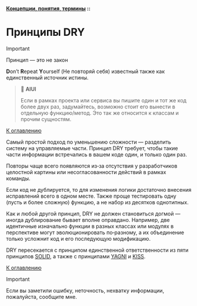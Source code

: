 **[Концепции, понятия, термины](../README.md#concepts) ::**
# Принципы DRY

> [!IMPORTANT]
> Принцип — это не закон

**D**on’t **R**epeat **Y**ourself (Не повторяй себя) известный также как единственный источник истины.

> :thinking: **AIUI**
> 
> Если в рамках проекта или сервиса вы пишите один и тот же код более двух раз, задумайтесь, возможно стоит его вынести в отдельную функцию/метод. Это так же относится к классам и прочим сущностям.

[К оглавлению](../README.md#concepts)

Самый простой подход по уменьшению сложности — разделить систему на управляемые части. Принцип DRY требует, чтобы такие части информации встречались в вашем коде один, и только один раз.

Повторы чаще всего появляются из‑за отсутствия у разработчиков целостной картины или несогласованности действий в рамках команды.

Если код не дублируется, то для изменения логики достаточно внесения исправлений всего в одном месте. Также проще тестировать одну (пусть и более сложную) функцию, а не набор из десятков однотипных.

Как и любой другой принцип, DRY не должен становиться догмой — иногда дублирование бывает вполне оправдано. Например, две идентичные изначально функции в разных классах или модулях в перспективе могут эволюционировать по‑разному, а их объединение только усложнит код и его последующую модификацию.

DRY пересекается с принципом единственной ответственности из пяти принципов [SOLID](../concepts/solid.md), а также с принципами [YAGNI](../concepts/yagni.md) и [KISS](../concepts/kiss.md).

[К оглавлению](../README.md#concepts)

> [!IMPORTANT]
> Если вы заметили ошибку, неточность, нехватку информации, пожалуйста, сообщите мне.
